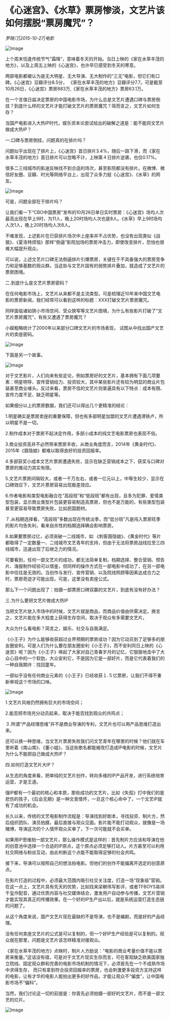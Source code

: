 # 《心迷宫》、《水草》票房惨淡，文艺片该如何摆脱“票房魔咒”？

*罗晓汀|2015-10-27|电影*

![Image](http://si1.go2yd.com/get-image/0HqNsNxunpI)

上个周末恰逢传统节气“霜降“，意味着冬天的开始。当日上映的《家在水草丰茂的地方》，以及上周五上映的《心迷宫》，也许早已感受到冬天的寒意。

两部电影都被认为是无大明星、无大导演、无大制作的“三无”电影，但它们有口碑。《心迷宫》豆瓣评分8.5分， 《家在水草丰茂的地方》豆瓣评分7.7。可是截至10月26日，《心迷宫》票房883万,《家在水草丰茂的地方》票房63.1万。

在一个言值日益决定票房的中国电影市场，为什么总是文艺片遭遇口碑与票房倒挂？到底什么样的文艺片才能打破文艺片的票房魔咒？简而言之，文艺片如何生存？

当国产电影进入大热IP时代，娱乐资本论尝试给出的破解之道是：能不能将文艺片做成大热IP？

一.口碑与票房倒挂，问题真的在排片吗？

问题似乎出现在了排片上，《心迷宫》首日排片3.4%，随后一路下滑，而《家在水草丰茂的地方》首日排片可以忽略不计，上映第４日排片逆袭，也仅0.17%。

很多二三线城市的影迷反映找不到合适的场次，甚至影院都没有排片。在微博、微信好友圈、豆瓣、时光等网络平台上，出现了众多力挺《心迷宫》、《水草》的网友。

![Image](http://si1.go2yd.com/get-image/0HqNsLVJo8G)

可是，问题全部在于排片吗？

让我们看一下“CBO中国票房”发布的10月26日单日实时票房：《心迷宫》场均人次最高出现在早上9时，为11人，晚上20时场均人次也是8人。《水草》早上9时场均人次1人，晚上20时场均人次8人。

不难发现，上述影片在已获排片场次中上座率并不占优势，也没有出现类似《战狼》、《夏洛特烦恼》那样“倒逼”影院加场的票房冲击力，即使改变排片，恐怕也很难大幅提升观众。

可以说，上述文艺片口碑无法倒逼排片引爆票房，关键在于不具备强大的票房竞争力和足够基数的观众群。当这些与文艺片固有的弱势排片叠加，就造成了文艺片的票房困境。

二.到底什么是文艺片票房密码？

在任何电影市场上，文艺片从来都不是主流类型。可是梳理近10年来中国文艺电影的票房新闻，我们经常可以看到这样的标题：XXX打破文艺片票房魔咒。

同样面临诸如狭小市场空间、受众狭窄等文艺片困境，为什么有些影片打破了“文艺片票房魔咒”，有些又遭遇了票房魔咒？

小娱粗略统计了2000年以来部分口碑文艺片的市场表现， 试图从中找出国产文艺片的卖座密码。

![Image](http://si1.go2yd.com/get-image/0HqNsEXp72m)

下面是另一个故事。

![Image](http://si1.go2yd.com/get-image/0HqNsIZgm4e)

对于文艺影片，人们向来有些定论，例如票房好的文艺片，基本拥有下面几项要素：明星明导、宣传营销给力、投资较大，其中某些影片还有较为明显的商业片包装甚至商业噱头。反过来看，票房不佳的文艺片则普遍具有以下特点：成本有限、宣传力度不足、缺乏明星等。

如果细分以上的票房数据，我们还可以得出几个更精准的结论：

1.明星确实是票房卖座的重要保障，但也有多部明星加盟的文艺片遭遇滑铁卢，所以明星不是一切。

2.制作成本对于票房不起决定作用，多部小成本的纯文艺电影票房也表现不俗。

3.商业投资高并不必然带来票房丰收，从商业角度而言，2014年《黄金时代》、2015年《聂隐娘》都难以取得良好的投资回报率。

4.多部获奖小成本文艺片票房遭遇失败，显示在缺乏营销成本之下，获奖与口碑对票房的推动力其实有限。

5.文艺片票房间隔较大，或者一千万左右，或者一亿元以上，中等生较少，显示在口碑效应下，文艺片票房容易出现极差效应。

6.作者电影和类型电影融合在“高段班”和“低段班”都有出现，且多为犯罪、爱情类型包装，显示商业类型片包装更容易制造高票房，但也不是万能的，有些类型包装甚至更容易导致票房失败，比如民国题材。

７.从档期选择看，“高段班”多数出现在传统淡季，而“低分班”凡是闯入票房旺季的影片均告失利，看来自杀性的档期选择确会影响票房。

8.如果要票房过亿，必须突破一二线城市，如 《刺客聂隐娘》、《黄金时代》等片都取得了一定数量一、二线城市文艺青年的支持，但由于无法将票房战线拉至三四线城市，迅速出现了后继乏力的情况。

可要看到，任何一部文艺片的成功，都无法简单复制，档期选择、整合营销、预告片、海报制作经验可以借鉴，但同样的操作方式在一部电影中成功了，在另一部电影中往往是无效的。当创作与发行、宣传营销、以及院线照顾等因素达成合力之时，票房奇迹才可能出现，可是，这里没有卖座公式。

那么下一个问题出现了：拍摄一部票房口碑双赢的文艺片，到底有没有好办法？

三.为什么要把文艺片做成大热IP

当把文艺片放入市场中的时候，文艺片就是商品，而商品价值由供需决定。换言之，文艺片能在多大程度上获得生存空间，取决于观众有多需要文艺片。

大众为什么看电影？简言之，娱乐、社交与自我满足。

《小王子》为什么能够收获超过业界预期的票房成功？因为它动员到了足够多的朋友圈安利。可是人们为什么要在朋友圈安利《小王子》，而不安利同日上映的《心迷宫》呢？因为《小王子》唤起了大家对自己青春岁月的记忆，它狠狠地击中了大众心目中的一个软肋，大众安利它，不是因为它是一部好片，而是它代表着我们的一种自我期许：找回童年。

一部似乎没有任何商业元素的《小王子》已经收获１.５亿票房，让我们不得不重新审视这个市场的口味。

![Image](http://static.ylzbl.com/uploads/ueditor/php/upload/image/20171028/1509172148707483.jpeg)

1.文艺片风格仍然拥有巨大的市场空间；

2.能否把市场充分动员起来，取决于能否找到观众的共鸣点；

３.所谓“产品经理思维”并不是商业导演的专利，文艺片也可以用产品思维打造出来。

还可以换一种思维，当文艺片票房失败我们问文艺青年在哪里的时候？他们就在车里听着《南山南》、《董小姐》，当这些歌名都能被改打造成IP电影的时候，文艺片为什么不能把自己做成大热IP？

四.如何打造文艺片大IP？

从生态的角度来看，把单纯的文艺片创作，转向多维的IP产品开发，进行系统培育运营，才是王道。

强IP都有一个最初的核心和本原，那些成功的文艺片，比如《失孤》打中我们的是悲伤的孩子，《后会无期》是一种文青情怀，一旦这个核心命中了，一个文艺IP就有了成功的机会。

长久以来，传统的文艺电影制作流程是：导演找到好剧本，寻找投资、制片方，然后组织团队、演员拍摄，最后直接与观众见面。影片能不能打动观众，就像是一场赌博，导演这次的个人情怀观众买单了，下一次可能就不会买单。

如果用IP思维拍一部文艺片，那么操作模式是这样的：首先制片方应该和导演在他的创意池中选择一个合适的IP原点，这个原点必须足够打动人。片方甚至可以利用社交网络与粉丝互动，由此判断这个点能不能取得足够的社会共鸣。

接下来，导演可以按照自己的想法拍电影。但他们的创作不能偏离开选定的创意原点。

在影片打造的过程中，必须最大范围内吸引社交关注度，打造一场“现象级”营销。在这一点上，文艺片具有先天的优势，比如找来梁朝伟写影评，或者TFBOYS易烊千玺作配音，通过优质内容与社交媒体结合，激发用户自动参与传播，文艺片营销才能实现其真正的传播效果。在一个好的IP生产出以后，就是系统运营打造生态链的问题了。

从这个角度来说，国产文艺片现在最缺的不是导演，也不是编剧，而是好的产品经理。

没有任何卖座文艺片的公式是可以复制的，但一个好IP生产经验是可以复制的。观众就在那里，问题是文艺片该怎样精准对接观众。

《家在水草丰茂的地方》点映时，制片人方励说：“电影的商业考量价值不能以票房来衡量。”这话没有错，可是对于文艺片现实生存而言，可在客观缺乏欧美国家独立院线、固定观众群和完善的电影市场机制的情况下，必须首先在一个不成熟市场中求得生存， 而只有拿到符合投资回报率的票房，也会刺激更多投资方支持这样的电影，让有才华的电影人能拍出更多的好作品，才能让观众不“偏食”，让中国电影市场不“偏科”。

当然，我们讨论这一切的前提是：你首先必须拍摄一部好的文艺片，而不是一部文艺的烂片。

![Image](http://si1.go2yd.com/get-image/0HqNsJyT4ym)

